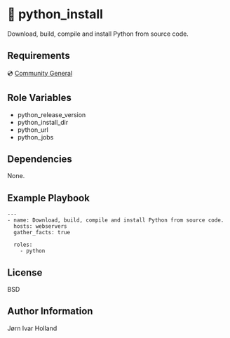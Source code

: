 🐍 python\_install
==================

Download, build, compile and install Python from source code.

Requirements
------------

💿 [Community General](https://galaxy.ansible.com/community/general)

Role Variables
--------------

- python\_release\_version
- python\_install\_dir
- python\_url
- python\_jobs

Dependencies
------------

None.

Example Playbook
----------------

    ---
    - name: Download, build, compile and install Python from source code.
      hosts: webservers
      gather_facts: true

      roles:
        - python

License
-------

BSD

Author Information
------------------

Jørn Ivar Holland
